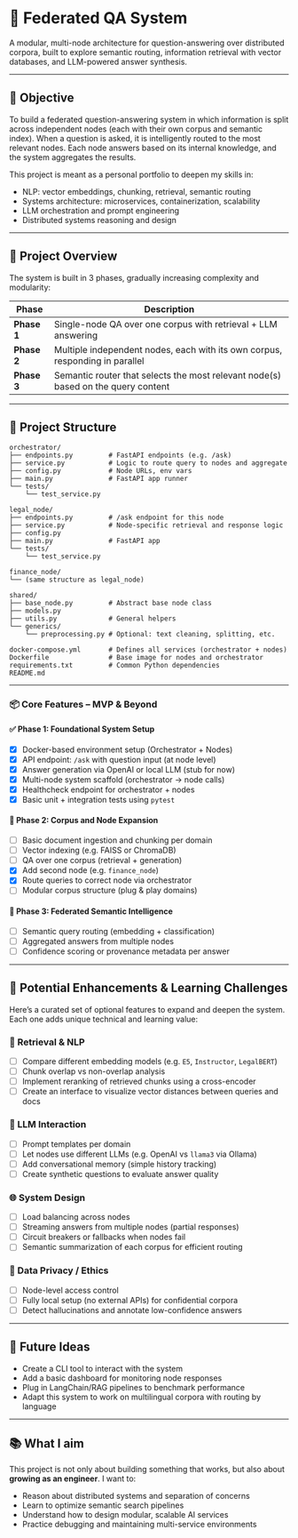 # 🧠 Federated QA System

A modular, multi-node architecture for question-answering over distributed corpora, built to explore semantic routing, information retrieval with vector databases, and LLM-powered answer synthesis.

---

## 🚀 Objective

To build a federated question-answering system in which information is split across independent nodes (each with their own corpus and semantic index). When a question is asked, it is intelligently routed to the most relevant nodes. Each node answers based on its internal knowledge, and the system aggregates the results.

This project is meant as a personal portfolio to deepen my skills in:

- NLP: vector embeddings, chunking, retrieval, semantic routing
- Systems architecture: microservices, containerization, scalability
- LLM orchestration and prompt engineering
- Distributed systems reasoning and design

---

## 🧭 Project Overview

The system is built in 3 phases, gradually increasing complexity and modularity:

| Phase | Description |
|-------|-------------|
| **Phase 1** | Single-node QA over one corpus with retrieval + LLM answering |
| **Phase 2** | Multiple independent nodes, each with its own corpus, responding in parallel |
| **Phase 3** | Semantic router that selects the most relevant node(s) based on the query content |

---

## 📁 Project Structure
```
orchestrator/
├── endpoints.py         # FastAPI endpoints (e.g. /ask)
├── service.py           # Logic to route query to nodes and aggregate
├── config.py            # Node URLs, env vars
├── main.py              # FastAPI app runner
└── tests/
    └── test_service.py

legal_node/
├── endpoints.py         # /ask endpoint for this node
├── service.py           # Node-specific retrieval and response logic
├── config.py
├── main.py              # FastAPI app
└── tests/
    └── test_service.py

finance_node/
└── (same structure as legal_node)

shared/
├── base_node.py         # Abstract base node class
├── models.py
├── utils.py             # General helpers
└── generics/
    └── preprocessing.py # Optional: text cleaning, splitting, etc.

docker-compose.yml       # Defines all services (orchestrator + nodes)
Dockerfile               # Base image for nodes and orchestrator
requirements.txt         # Common Python dependencies
README.md
```

---

### 📦 Core Features – MVP & Beyond

#### ✅ Phase 1: Foundational System Setup
- [x] Docker-based environment setup (Orchestrator + Nodes)
- [x] API endpoint: `/ask` with question input (at node level)
- [x] Answer generation via OpenAI or local LLM (stub for now)
- [x] Multi-node system scaffold (orchestrator → node calls)
- [x] Healthcheck endpoint for orchestrator + nodes
- [x] Basic unit + integration tests using `pytest`

#### 🚧 Phase 2: Corpus and Node Expansion
- [ ] Basic document ingestion and chunking per domain
- [ ] Vector indexing (e.g. FAISS or ChromaDB)
- [ ] QA over one corpus (retrieval + generation)
- [x] Add second node (e.g. `finance_node`)
- [x] Route queries to correct node via orchestrator
- [ ] Modular corpus structure (plug & play domains)

#### 🔮 Phase 3: Federated Semantic Intelligence
- [ ] Semantic query routing (embedding + classification)
- [ ] Aggregated answers from multiple nodes
- [ ] Confidence scoring or provenance metadata per answer

---

## 🔧 Potential Enhancements & Learning Challenges

Here’s a curated set of optional features to expand and deepen the system. Each one adds unique technical and learning value:

### 🧪 Retrieval & NLP
- [ ] Compare different embedding models (e.g. `E5`, `Instructor`, `LegalBERT`)
- [ ] Chunk overlap vs non-overlap analysis
- [ ] Implement reranking of retrieved chunks using a cross-encoder
- [ ] Create an interface to visualize vector distances between queries and docs

### 🧠 LLM Interaction
- [ ] Prompt templates per domain
- [ ] Let nodes use different LLMs (e.g. OpenAI vs `llama3` via Ollama)
- [ ] Add conversational memory (simple history tracking)
- [ ] Create synthetic questions to evaluate answer quality

### 🌐 System Design
- [ ] Load balancing across nodes
- [ ] Streaming answers from multiple nodes (partial responses)
- [ ] Circuit breakers or fallbacks when nodes fail
- [ ] Semantic summarization of each corpus for efficient routing

### 🔐 Data Privacy / Ethics
- [ ] Node-level access control
- [ ] Fully local setup (no external APIs) for confidential corpora
- [ ] Detect hallucinations and annotate low-confidence answers

---

## 🧩 Future Ideas

- Create a CLI tool to interact with the system
- Add a basic dashboard for monitoring node responses
- Plug in LangChain/RAG pipelines to benchmark performance
- Adapt this system to work on multilingual corpora with routing by language

---

## 📚 What I aim

This project is not only about building something that works, but also about **growing as an engineer**. I want to:

- Reason about distributed systems and separation of concerns
- Learn to optimize semantic search pipelines
- Understand how to design modular, scalable AI services
- Practice debugging and maintaining multi-service environments
